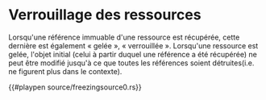 # Verrouillage des ressources

Lorsqu'une référence immuable d'une ressource est récupérée, cette dernière est également « gelée », « verrouillée ». Lorsqu'une ressource est gelée, l'objet initial (celui à partir duquel une référence a été récupérée) ne peut être modifié jusqu'à ce que toutes les références soient détruites(i.e. ne figurent plus dans le contexte).

{{#playpen source/freezingsource0.rs}}
